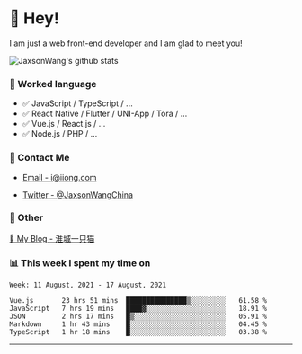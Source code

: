 # 👋 Hey!

I am just a web front-end developer and I am glad to meet you!

![JaxsonWang's github stats](https://github-readme-stats.vercel.app/api?username=JaxsonWang&&show_icons=true&&title_color=1abc9c&&icon_color=1abc9c)


### 📝 Worked language

- ✅ JavaScript / TypeScript / ...
- ✅ React Native / Flutter / UNI-App / Tora / ...
- ✅ Vue.js / React.js / ...
- ✅ Node.js / PHP / ...

### 📮 Contact Me

- [Email - i@iiong.com](mailto:i@iiong.com)

- [Twitter - @JaxsonWangChina](https://twitter.com/JaxsonWangChina)

### 🤪 Other

[📌 My Blog - 淮城一只猫](https://iiong.com)

### 📊 This week I spent my time on

<!--START_SECTION:waka-->
```text
Week: 11 August, 2021 - 17 August, 2021

Vue.js       23 hrs 51 mins  ███████████████▒░░░░░░░░░   61.58 % 
JavaScript   7 hrs 19 mins   ████▓░░░░░░░░░░░░░░░░░░░░   18.91 % 
JSON         2 hrs 17 mins   █▒░░░░░░░░░░░░░░░░░░░░░░░   05.91 % 
Markdown     1 hr 43 mins    █░░░░░░░░░░░░░░░░░░░░░░░░   04.45 % 
TypeScript   1 hr 18 mins    █░░░░░░░░░░░░░░░░░░░░░░░░   03.38 % 
```
<!--END_SECTION:waka-->

---
